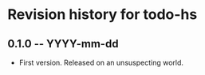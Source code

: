 # Revision history for todo-hs

## 0.1.0 -- YYYY-mm-dd

* First version. Released on an unsuspecting world.
